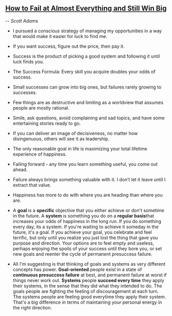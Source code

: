 ## [How to Fail at Almost Everything and Still Win Big](/how-to-fail-at-almost-everything-and-still-win-big.md)
-- *Scott Adams*


- I pursued a conscious strategy of managing my opportunities in a way that would make it easier for luck to find me.
- If you want success, figure out the price, then pay it.
- Success is the product of picking a good system and following it until luck finds you.
- The Success Formula: Every skill you acquire doubles your odds of success.
- Small successes can grow into big ones,  but failures rarely growing to successes.
- Few things are as destructive and limiting as a worldview that assumes people are mostly rational.
- Smile, ask questions, avoid complaining and sad topics, and have some entertaining stories ready to go.
- If you can deliver an image of decisiveness, no matter how disingenuous,  others will see it as leadership.
- The only reasonable goal in life is maximizing your total lifetime experience of happiness.
- Failing forward - any time you learn something useful, you come out ahead.
- Failure always brings something valuable with it. I don’t let it leave until I extract that value.
- Happiness has more to do with where you are heading than where you are.

- A **goal** is a **specific** objective that you either achieve or don't sometime in the future. A **system** is something you do on a **regular basis**that increases your odds of happiness in the long run. If you do something every day, its a system. If you're waiting to achieve it someday in the future, it's a goal. If you achieve your goal, you celebrate and feel terrific, but only until you realize you just lost the thing that gave you purpose and direction. Your options are to feel empty and useless, perhaps enjoying the spoils of your success until they bore you, or set new goals and reenter the cycle of permanent presuccess failure.

- All I'm suggesting is that thinking of goals and systems as very different concepts has power. **Goal-oriented** people exist in a state of **continuous presuccess failure** at best, and permanent failure at worst if things never work out. **Systems** people **succeed every time** they apply their systems, in the sense that they did what they intended to do. The goals people are fighting the feeling of discouragement at each turn. The systems people are feeling good everytime they apply their system. That's a big difference in terms of maintaining your personal energy in the right direction.
